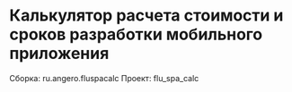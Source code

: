 # Калькулятор расчета стоимости и сроков разработки мобильного приложения

Сборка: ru.angero.fluspacalc
Проект: flu_spa_calc
 
